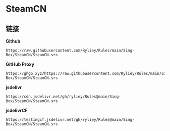 # SteamCN

## 链接

**Github**
```
https://raw.githubusercontent.com/Ryliey/Rules/main/Sing-Box/SteamCN/SteamCN.srs
```

**GitHub Proxy**
```
https://ghgo.xyz/https://raw.githubusercontent.com/Ryliey/Rules/main/Sing-Box/SteamCN/SteamCN.srs
```

**jsdelivr**
```
https://cdn.jsdelivr.net/gh/ryliey/Rules@main/Sing-Box/SteamCN/SteamCN.srs
```

**jsdelivrCF**
```
https://testingcf.jsdelivr.net/gh/ryliey/Rules@main/Sing-Box/SteamCN/SteamCN.srs
```
